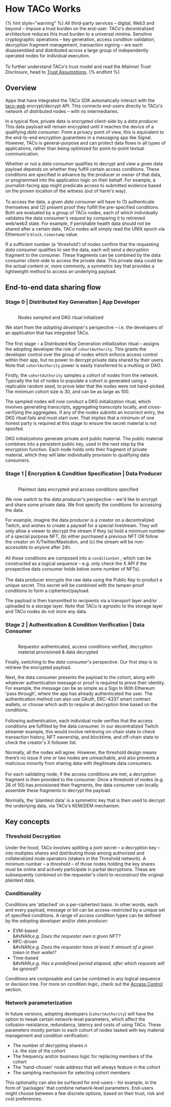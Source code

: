 # How TACo Works

{% hint style="warning" %}
All third-party services – digital, Web3 and beyond – impose a trust burden on the end-user. TACo's decentralized architecture reduces this trust burden to a universal minima. Sensitive cryptographic operations – key generation, access condition validation, decryption fragment management, transaction signing – are each disassembled and distributed across a large group of independently operated nodes for individual execution. \
\
To further understand TACo's trust model and read the _Mainnet_ _Trust Disclosure_, head to [Trust Assumptions](../for-product-leads/trust-assumptions/).&#x20;
{% endhint %}

## Overview

Apps that have integrated the TACo SDK automatically interact with the [taco-web](https://github.com/nucypher/taco-web) encrypt/decrypt API. This connects end-users directly to TACo's network of distributed nodes – with no intermediaries.&#x20;

In a typical flow, private data is encrypted client-side by a _data producer._ This data payload will remain encrypted until it reaches the device of a qualifying _data consumer_. From a privacy point of view, this is equivalent to the end-to-end encryption guarantees in a messaging app like Signal. However, TACo is general-purpose and can protect data flows in all types of applications, rather than being optimized for point-to-point textual communication.&#x20;

Whether or not a _data consumer_ qualifies to decrypt and view a given data payload depends on whether they fulfill certain access conditions. These conditions are specified in advance by the producer or owner of that data, or programmed into the application logic on their behalf. For example, a journalist-facing app might predicate access to submitted evidence based on the proven location of the witness (out of harm's way). \
\
To access the data, a given _data consumer_ will have to (1) authenticate themselves and (2) present proof they fulfill the pre-specified conditions. Both are evaluated by a group of TACo nodes, each of which individually validates the data consumer's request by comparing it to retrieved web/web3 state. For example, if perishable health data should not be shared after a certain date, TACo nodes will simply read the UNIX epoch via Ethereum's `block.timestamp` value.&#x20;

If a sufficient number (a 'threshold') of nodes confirm that the requesting _data consumer_ qualifies to see the data, each will send a decryption fragment to the consumer. These fragments can be combined by the data consumer client-side to access the private data. This private data could be the actual content or, more commonly, a symmetric key that provides a lightweight method to access an underlying payload.

## End-to-end data sharing flow

### Stage 0 | Distributed Key Generation | App Developer&#x20;

<div data-full-width="false"><figure><picture><source srcset="../.gitbook/assets/TACo-diagrams-doc-transparent-02.png" media="(prefers-color-scheme: dark)"><img src="../.gitbook/assets/TACo-diagrams-doc-black-02.png" alt=""></picture><figcaption><p>Nodes sampled and DKG ritual initialized</p></figcaption></figure></div>

We start from the _adopting developer_'s perspective – i.e. the developers of an application that has integrated TACo. \
\
The first stage – a Distributed Key Generation initializaiton ritual – assigns the adopting developer the role of `cohortAuthority`. This grants the developer control over the group of nodes which enforce access control within their app, but no power to decrypt private data shared by their users.  Note that `cohortAuthority` power is easily transferred to a multisig or DAO. &#x20;

Firstly, the `cohortAuthority` samples a cohort of nodes from the network. Typically the list of nodes to populate a cohort is generated using a replicable random seed, to prove later that the nodes were not hand-picked. The minimum cohort size is 30, and can be as large as 100.&#x20;

The sampled nodes will now conduct a DKG initialization ritual, which involves generating transcripts, aggregating transcripts locally, and cross-verifying the aggregates. If any of the nodes submits an incorrect entry, the DKG ritual fails and must start over. That implies that a minimum of one honest party is required at this stage to ensure the secret material is not spoofed.

DKG initializations generate private and public material. The public material combines into a persistent public key, used in the next step by the encryption function. Each node holds onto their fragment of private material, which they will later individually provision to qualifying data consumers.&#x20;

### **Stage 1 | Encryption & Condition Specification | Data Producer**&#x20;

<figure><picture><source srcset="../.gitbook/assets/TACo-diagrams-doc-transparent-03.png" media="(prefers-color-scheme: dark)"><img src="../.gitbook/assets/TACo-diagrams-doc-black-03.png" alt=""></picture><figcaption><p>Plaintext data encrypted and access conditions specified</p></figcaption></figure>

We now switch to the _data producer_'s perspective – we'd like to encrypt and share some private data. We first specify the conditions for accessing the data.

For example, imagine the data producer is a creator on a decentralized Twitch, and wishes to create a paywall for a special livestream. They will only allow a viewer to decrypt the stream if they (a) hold a minimum number of a special purpose NFT, (b) either purchased a previous NFT OR follow the creator on X/Twitter/Mastodon, and (c) the stream will be non-accessible to anyone after 24h. \
\
All these conditions are composed into a `conditionSet` , which can be constructed as a logical sequence – e.g. only check the X API if the prospective data consumer holds below some number of NFTs). \
\
The data producer encrypts the raw data using the Public Key to product a unique secret. This secret will be combined with the tamper-proof conditions to form a ciphertext/payload.

The payload is then transmitted to recipients via a transport layer and/or uploaded to a storage layer. Note that TACo is agnostic to the storage layer and TACo nodes do not store any data.

### Stage 2 |  Authentication & Condition Verification | Data Consumer

<figure><picture><source srcset="../.gitbook/assets/TACo-diagrams-doc-transparent-04.png" media="(prefers-color-scheme: dark)"><img src="../.gitbook/assets/TACo-diagrams-doc-black-04.png" alt=""></picture><figcaption><p>Requestor authenticated, access conditions verified, decryption material provisioned &#x26; data decrypted</p></figcaption></figure>

Finally, switching to the _data consumer_'s perspective. Our first step is to retrieve the encrypted payload.

Next, the data consumer presents the payload to the cohort, along with whatever authentication message or proof is required to prove their identity. For example, the message can be as simple as a Sign In With Ethereum 'pass through', where the app has already authenticated the user. The authentication method can also use OAuth, ERC-4337 smart contract wallets, or choose which auth to require at decryption time based on the conditions. \
\
Following authentication, each individual node verifies that the access conditions are fulfilled by the data consumer. In our decentralized Twitch streamer example, this would involve retrieving on-chain state to check transaction history, NFT ownership, and blocktime, and off-chain state to check the creator's X follower list.&#x20;

Normally, all the nodes will agree. However, the threshold design means there’s no issue if one or two nodes are unreachable, and also prevents a malicious minority from sharing data with illegitimate data consumers.\
\
For each validating node, if the access conditions are met, a decryption fragment is then provided to the consumer. Once a threshold of nodes (e.g. 26 of 50) has provisioned their fragments, the data consumer can locally assemble these fragments to decrypt the payload.&#x20;

Normally, the 'plaintext data' is a symmetric key that is then used to decrypt the underlying data, via TACo's KEM/DEM mechanism.  

## Key concepts

### **Threshold Decryption**

Under the hood, TACo involves splitting a joint secret – a decryption key – into multiples _shares_ and distributing those among authorized and collateralized node operators (stakers in the Threshold network). A minimum number – a _threshold_ – of those nodes holding the key shares must be online and actively participate in partial decryptions. These are subsequently combined on the requester's client to reconstruct the original plaintext data.

### **Conditionality**

Conditions are 'attached' on a per-ciphertext basis. In other words, each and every payload, message or bit can be access-restricted by a unique set of specified conditions. A range of access condition types can be defined by the _adopting developer_ and/or _data producer_:&#x20;

* EVM-based\
  &#xNAN;_&#x65;.g. Does the requester own a given NFT?_
* RPC-driven\
  &#xNAN;_&#x65;.g. Does the requester have at least X amount of a given token in their wallet?_
* Time-based\
  &#xNAN;_&#x65;.g. Has a predefined period elapsed, after which requests will be ignored?_

Conditions are composable and can be combined in any logical sequence or decision tree. For more on condition logic, check out the [Access Control](../for-developers/references/conditions/) section.&#x20;

### **Network parameterization**

In future versions, adopting developers (`cohortAuthority`) will have the option to tweak certain network-level parameters, which affect the collusion-resistance, redundancy, latency and costs of using TACo. These parameters mostly pertain to each cohort of nodes tasked with key material management and condition verification:&#x20;

* The number of decrypting shares _n_\
  i.e. the size of the cohort&#x20;
* The frequency and/or business logic for replacing members of the cohort
* The 'hand-chosen' node address that will always feature in the cohort
* The sampling mechanism for selecting cohort members

This optionality can also be surfaced for end-users – for example, in the form of 'packages' that combine network-level parameters. End-users might choose between a few discrete options, based on their trust, risk and cost preferences.

